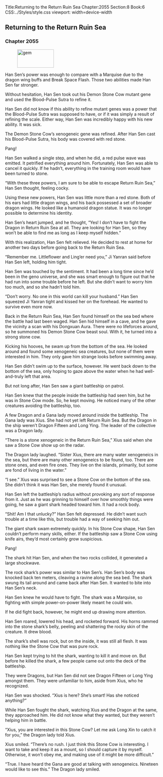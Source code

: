 Title:Returning to the Return Ruin Sea 
Chapter:2055 
Section:8 
Book:6 
CSS:../Styles/style.css 
viewport: width=device-width
  
## Returning to the Return Ruin Sea
### Chapter 2055
  
<figure>
	<img src="../Images/gem.gif" alt="gem" id="gem" width="120" height="60" />
</figure>
  

  
Han Sen’s power was enough to compare with a Marquise due to the dragon wing buffs and Break Space Flash. Those two abilities made Han Sen far stronger.

Without hesitation, Han Sen took out his Demon Stone Cow mutant gene and used the Blood-Pulse Sutra to refine it.

Han Sen did not know if this ability to refine mutant genes was a power that the Blood-Pulse Sutra was supposed to have, or if it was simply a result of refining the scale. Either way, Han Sen was incredibly happy with his new ability. It was sick.

The Demon Stone Cow’s xenogeneic gene was refined. After Han Sen cast his Blood-Pulse Sutra, his body was covered with red stone.

Pang!

Han Sen walked a single step, and when he did, a red pulse wave was emitted. It petrified everything around him. Fortunately, Han Sen was able to cancel it quickly. If he hadn’t, everything in the training room would have been turned to stone.

“With these three powers, I am sure to be able to escape Return Ruin Sea,” Han Sen thought, feeling cocky.

Using these new powers, Han Sen was little more than a red stone. Both of his ears had little dragon wings, and his back possessed a set of broader dragon wings. He looked like a humanoid dragon statue. It was no longer possible to determine his identity.

Han Sen’s heart jumped, and he thought, “Yes! I don’t have to fight the Dragon in Return Ruin Sea at all. They are looking for Han Sen, so they won’t be able to find me as long as I keep myself hidden.”

With this realization, Han Sen felt relieved. He decided to rest at home for another two days before going back to the Return Ruin Sea.

“Remember me. Littleflower and Ling’er need you,” Ji Yanran said before Han Sen left, holding him tight.

Han Sen was touched by the sentiment. It had been a long time since he’d been in the geno universe, and she was smart enough to figure out that he had run into some trouble before he left. But she didn’t want to worry him too much, and so she hadn’t told him.

“Don’t worry. No one in this world can kill your husband.” Han Sen squeezed Ji Yanran tight and kissed her on the forehead. He wanted to survive even more now.

Back in the Return Ruin Sea, Han Sen found himself on the sea bed where the battle had last been waged. Han Sen hid himself in a cave, and he gave the vicinity a scan with his Dongxuan Aura. There were no lifeforces around, so he summoned his Demon Stone Cow beast soul. With it, he turned into a strong stone cow.

Kicking his hooves, he swam up from the bottom of the sea. He looked around and found some xenogeneic sea creatures, but none of them were interested in him. They only gave him strange looks before swimming away.

Han Sen didn’t swim up to the surface, however. He went back down to the bottom of the sea, only hoping to gaze above the water when he had well-and-truly left that area.

But not long after, Han Sen saw a giant battleship on patrol.

Han Sen knew that the people inside the battleship had seen him, but he was in Stone Cow mode. So, he kept moving. He noticed many of the other creatures avoiding the battleship, too.

A few Dragon and a Gana lady moved around inside the battleship. The Gana lady was Xius. She had not yet left Return Ruin Sea. But the Dragon in the ship weren’t Dragon Fifteen and Long Ying. The leader of the collective was a Dragon lady.

“There is a stone xenogeneic in the Return Ruin Sea,” Xius said when she saw a Stone Cow show up on the radar.

The Dragon lady laughed. “Sister Xius, there are many water xenogeneics in the sea, but there are many other xenogeneics to be found, too. There are stone ones, and even fire ones. They live on the islands, primarily, but some are fond of living in the water.”

“I see.” Xius was surprised to see a Stone Cow on the bottom of the sea. She didn’t think it was Han Sen, she merely found it unusual.

Han Sen left the battleship’s radius without provoking any sort of response from it. Just as he was grinning to himself over how smoothly things were going, he saw a giant shark headed toward him. It had a rock body.

“Shit! Am I that unlucky?” Han Sen felt depressed. He didn’t want such trouble at a time like this, but trouble had a way of seeking him out.

The giant shark swam extremely quickly. In his Stone Cow shape, Han Sen couldn’t perform many skills, either. If the battleship saw a Stone Cow using knife airs, they’d most certainly grow suspicious.

Pang!

The shark hit Han Sen, and when the two rocks collided, it generated a large shockwave.

The rock shark’s power was similar to Han Sen’s. Han Sen’s body was knocked back ten meters, cleaving a ravine along the sea bed. The shark swung its tail around and came back after Han Sen. It wanted to bite into Han Sen’s neck.

Han Sen knew he would have to fight. The shark was a Marquise, so fighting with simple power-on-power likely meant he could win.

If he did fight back, however, he might end up drawing more attention.

Han Sen roared, lowered his head, and rocketed forward. His horns rammed into the stone shark’s belly, peeling and shattering the rocky skin of the creature. It drew blood.

The shark’s shell was rock, but on the inside, it was still all flesh. It was nothing like the Stone Cow that was pure rock.

Han Sen kept trying to hit the shark, wanting to kill it and move on. But before he killed the shark, a few people came out onto the deck of the battleship.

They were Dragons, but Han Sen did not see Dragon Fifteen or Long Ying amongst them. They were unfamiliar to him, aside from Xius, who he recognized.

Han Sen was shocked. “Xius is here? She’s smart! Has she noticed anything?”

While Han Sen fought the shark, watching Xius and the Dragon at the same, they approached him. He did not know what they wanted, but they weren’t helping him in battle.

“Xius, you are interested in this Stone Cow? Let me ask Long Xin to catch it for you,” the Dragon lady told Xius.

Xius smiled. “There’s no rush. I just think this Stone Cow is interesting. I want to take and keep it as a mount, so I should capture it by myself. Otherwise, it won’t obey me, and making use of it might be more difficult.”

“True. I have heard the Gana are good at talking with xenogeneics. Nineteen would like to see this.” The Dragon lady smiled.